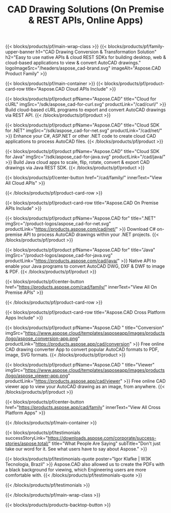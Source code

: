 ﻿---
title: CAD Drawing Solutions (On Premise & REST APIs, Online Apps) 
description: Easy to use native APIs & cloud REST SDKs for building desktop, web & cloud-based applications to view & convert AutoCAD drawings 
weight: 20
url: /
---

{{< blocks/products/pf/main-wrap-class >}}
{{< blocks/products/pf/family-upper-banner h1="CAD Drawing Conversion & Transformation Solution" h2="Easy to use native APIs & cloud REST SDKs for building desktop, web & cloud-based applications to view & convert AutoCAD drawings." logoImageSrc="/headers/aspose_cad-brand.svg" imageAlt="Aspose.CAD Product Family" >}}

{{< blocks/products/pf/main-container >}}
{{< blocks/products/pf/product-card-row title="Aspose.CAD Cloud APIs Include" >}}

{{< blocks/products/pf/product pfName="Aspose.CAD" title="Cloud for cURL" imgSrc="/sdk/aspose_cad-for-curl.svg" productLink="/cad/curl/" >}}
Build cloud-based cURL programs to export and convert AutoCAD drawings via REST API.
{{< /blocks/products/pf/product >}}

{{< blocks/products/pf/product pfName="Aspose.CAD" title="Cloud SDK for .NET" imgSrc="/sdk/aspose_cad-for-net.svg" productLink="/cad/net/" >}}
Enhance your C#, ASP.NET or other .NET code to create cloud CAD applications to process AutoCAD files.
{{< /blocks/products/pf/product >}}

{{< blocks/products/pf/product pfName="Aspose.CAD" title="Cloud SDK for Java" imgSrc="/sdk/aspose_cad-for-java.svg" productLink="/cad/java/" >}}
Build Java cloud apps to scale, flip, rotate, convert & export CAD drawings via Java REST SDK.
{{< /blocks/products/pf/product >}}

{{< blocks/products/pf/center-button href="/cad/family/" innerText="View All Cloud APIs" >}}

{{< /blocks/products/pf/product-card-row >}}

{{< blocks/products/pf/product-card-row title="Aspose.CAD On Premise APIs Include" >}}

{{< blocks/products/pf/product pfName="Aspose.CAD for" title=".NET" imgSrc="/product-logos/aspose_cad-for-net.svg" productLink="https://products.aspose.com/cad/net/" >}}
Download C# on-premise API to process AutoCAD drawings within your .NET projects.
{{< /blocks/products/pf/product >}}

{{< blocks/products/pf/product pfName="Aspose.CAD for" title="Java" imgSrc="/product-logos/aspose_cad-for-java.svg" productLink="https://products.aspose.com/cad/java/" >}}
Native API to enable your Java programs to convert AutoCAD DWG, DXF & DWF to image & PDF.
{{< /blocks/products/pf/product >}}

{{< blocks/products/pf/center-button href="https://products.aspose.com/cad/family/" innerText="View All On Premise APIs" >}}

{{< /blocks/products/pf/product-card-row >}}

{{< blocks/products/pf/product-card-row title="Aspose.CAD Cross Platform Apps Include" >}}

{{< blocks/products/pf/product pfName="Aspose.CAD " title="Conversion" imgSrc="https://www.aspose.cloud/templates/asposeapp/images/products/logo/aspose_conversion-app.png" productLink="https://products.aspose.app/cad/conversion" >}}
Free online CAD drawing converter App to convert popular AutoCAD formats to PDF, image, SVG formats.
{{< /blocks/products/pf/product >}}

{{< blocks/products/pf/product pfName="Aspose.CAD " title="Viewer" imgSrc="https://www.aspose.cloud/templates/asposeapp/images/products/logo/aspose_viewer-app.png" productLink="https://products.aspose.app/cad/viewer" >}}
Free online CAD viewer app to view your AutoCAD drawing as an image, from anywhere.
{{< /blocks/products/pf/product >}}

{{< blocks/products/pf/center-button href="https://products.aspose.app/cad/family" innerText="View All Cross Platform Apps" >}}


{{< /blocks/products/pf/main-container >}}

{{< blocks/products/pf/testimonials successStoryLink="https://downloads.aspose.com/corporate/success-stories/aspose.total/" title="What People Are Saying" subTitle="Don't just take our word for it. See what users have to say about Aspose." >}}

{{< blocks/products/pf/testimonials-quote poster="Igor Klafke | W3K Tecnologia, Brazil" >}}
Aspose.CAD also allowed us to create the PDFs with a black background for viewing, which Engineering users are more comfortable with.
{{< /blocks/products/pf/testimonials-quote >}}

{{< /blocks/products/pf/testimonials >}}

{{< /blocks/products/pf/main-wrap-class >}}

{{< blocks/products/products-backtop-button >}}
